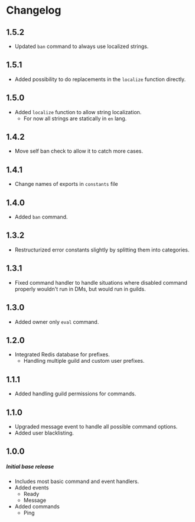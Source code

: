 # Changelog

## 1.5.2

- Updated `ban` command to always use localized strings.

## 1.5.1

- Added possibility to do replacements in the `localize` function directly.

## 1.5.0

- Added `localize` function to allow string localization.
  - For now all strings are statically in `en` lang.

## 1.4.2

- Move self ban check to allow it to catch more cases.

## 1.4.1

- Change names of exports in `constants` file

## 1.4.0

- Added `ban` command.

## 1.3.2

- Restructurized error constants slightly by splitting them into categories.

## 1.3.1

- Fixed command handler to handle situations where disabled command properly wouldn't run in DMs, but would run in guilds.

## 1.3.0

- Added owner only `eval` command.

## 1.2.0

- Integrated Redis database for prefixes.
  - Handling multiple guild and custom user prefixes.

## 1.1.1

- Added handling guild permissions for commands.

## 1.1.0

- Upgraded message event to handle all possible command options.
- Added user blacklisting.

## 1.0.0

##### Initial base release

- Includes most basic command and event handlers.
- Added events
  - Ready
  - Message
- Added commands
  - Ping